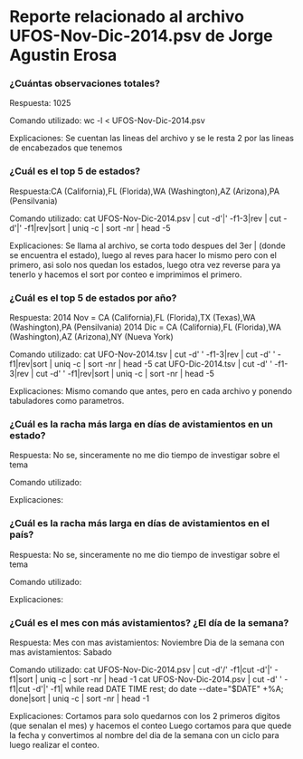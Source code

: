 # Reporte relacionado al archivo UFOS-Nov-Dic-2014.psv de Jorge Agustin Erosa

### ¿Cuántas observaciones totales?

Respuesta: 1025

Comando utilizado: wc -l < UFOS-Nov-Dic-2014.psv

Explicaciones: Se cuentan las lineas del archivo y se le resta 2 por las lineas de encabezados que tenemos

### ¿Cuál es el top 5 de estados?

Respuesta:CA (California),FL (Florida),WA (Washington),AZ (Arizona),PA (Pensilvania)

Comando utilizado: cat UFOS-Nov-Dic-2014.psv | cut -d'|' -f1-3|rev | cut -d'|' -f1|rev|sort | uniq -c | sort -nr | head  -5

Explicaciones: Se llama al archivo, se corta todo despues del 3er | (donde se encuentra  el estado), luego al reves para hacer lo mismo pero con el primero, asi solo nos quedan los estados, luego otra vez reverse para ya tenerlo y hacemos el sort por conteo e imprimimos el primero.

### ¿Cuál es el top 5 de estados por año?

Respuesta: 2014 Nov = CA (California),FL (Florida),TX (Texas),WA (Washington),PA (Pensilvania)
           2014 Dic = CA (California),FL (Florida),WA (Washington),AZ (Arizona),NY (Nueva York)

Comando utilizado: cat UFO-Nov-2014.tsv | cut -d'      ' -f1-3|rev | cut -d'   ' -f1|rev|sort | uniq -c | sort -nr | head  -5
                   cat UFO-Dic-2014.tsv | cut -d'      ' -f1-3|rev | cut -d'   ' -f1|rev|sort | uniq -c | sort -nr | head  -5

Explicaciones: Mismo comando que antes, pero en cada archivo y ponendo tabuladores como parametros.

### ¿Cuál es la racha más larga en días de avistamientos en un estado?

Respuesta: No se, sinceramente no me dio tiempo de investigar sobre el tema

Comando utilizado: 

Explicaciones: 

### ¿Cuál es la racha más larga en días de avistamientos en el país?

Respuesta: No se, sinceramente no me dio tiempo de investigar sobre el tema

Comando utilizado: 

Explicaciones: 

### ¿Cuál es el mes con más avistamientos? ¿El día de la semana?

Respuesta: Mes con mas avistamientos: Noviembre
           Dia de la semana con mas avistamientos: Sabado

Comando utilizado:    cat UFOS-Nov-Dic-2014.psv | cut -d'/' -f1|cut -d'|' -f1|sort | uniq -c | sort -nr | head  -1
                      cat UFOS-Nov-Dic-2014.psv | cut -d' ' -f1|cut -d'|' -f1| while read DATE TIME rest; do date --date="$DATE" +%A; done|sort | uniq -c | sort -nr | head  -1


Explicaciones: Cortamos para solo quedarnos con los 2 primeros digitos (que senalan el mes) y hacemos el conteo
               Luego cortamos para que quede la fecha y convertimos al nombre del dia de la semana con un ciclo para luego realizar el conteo.
